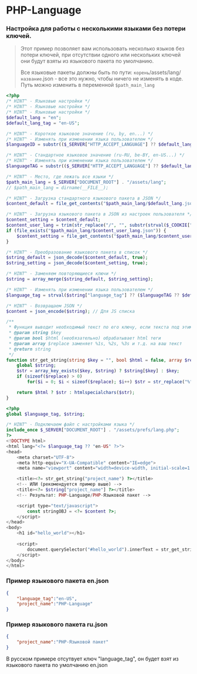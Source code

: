 # PHP-Language

### Настройка для работы с несколькими языками без потери ключей.
> Этот пример позволяет вам использовать несколько языков без потери ключей, при отсутствии одного или нескольких ключей они будут взяты из языкового пакета по умолчанию.
> 
> Все языковые пакеты должны быть по пути: ```корень```/assets/lang/```название```.json - все это нужно, чтобы ничего не изменять в коде. Путь можно изменить в переменной ```$path_main_lang```

```php
<?php
/* HINT^ - Языковые настройки */
/* HINT^ - Языковые настройки */
/* HINT^ - Языковые настройки */
$default_lang = "en";
$default_lang_tag = "en-US";

/* HINT^ - Короткое языковое значение (ru, by, en...) */
/* HINT^ - Изменять при изменении языка пользователем */
$languageID = substr(($_SERVER["HTTP_ACCEPT_LANGUAGE"] ?? $default_lang), 0, 2);

/* HINT^ - Стандартное языковое значение (ru-RU, be-BY, en-US...) */
/* HINT^ - Изменять при изменении языка пользователем */
$languageTAG = substr(($_SERVER["HTTP_ACCEPT_LANGUAGE"] ?? $default_lang_tag), 0, 5);

/* HINT^ - Место, где лежать все языки */
$path_main_lang = $_SERVER["DOCUMENT_ROOT"] . "/assets/lang";
// $path_main_lang = dirname(__FILE__);

/* HINT^ - Загрузка стандартного языкового пакета в JSON */
$content_default = file_get_contents("$path_main_lang/$default_lang.json");

/* HINT^ - Загрузка языкового пакета в JSON из настроек пользователя */
$content_setting = $content_default;
$content_user_lang = trim(str_replace("/", "", substr(strval($_COOKIE["lang"] ?? $default_lang), 0, 2)));
if (file_exists("$path_main_lang/$content_user_lang.json")) {
    $content_setting = file_get_contents("$path_main_lang/$content_user_lang.json");
}

/* HINT^ - Преобразование языкового пакета в список */
$string_default = json_decode($content_default, true);
$string_setting = json_decode($content_setting, true);

/* HINT^ - Заменяем повторяющиеся ключи */
$string = array_merge($string_default, $string_setting);

/* HINT^ - Изменять при изменении языка пользователем */
$language_tag = strval($string["language_tag"] ?? ($languageTAG ?? $default_lang_tag)); // Для атрибута lang=""

/* HINT^ - Возвращаем JSON */
$content = json_encode($string); // Для JS списка

/**
 * Функция выводит необходимый текст по его ключу, если текста под этим ключом нет, будет выведен этот ключ
 * @param string $key
 * @param bool $html (необязательно) обрабатывает html теги
 * @param array $replace заменяет %1s, %2s, %3s и т.д. на ваш текст
 * @return string
 */
function str_get_string(string $key = "", bool $html = false, array $replace = []):string {
    global $string;
    $str = array_key_exists($key, $string) ? $string[$key] : $key;
    if (sizeof($replace) > 0)
        for($i = 0; $i < sizeof($replace); $i++) $str = str_replace("%" . ($i + 1) . "s", $replace[$i], $str);

    return $html ? $str : htmlspecialchars($str);
}
```


```php
<?php
global $language_tag, $string;

/* HINT^ - Подключаем файл с настройками языка */
include_once $_SERVER["DOCUMENT_ROOT"] . "/assets/prefs/lang.php";
?>
<!DOCTYPE html>
<html lang="<?= $language_tag ?? "en-US" ?>">
<head>
    <meta charset="UTF-8">
    <meta http-equiv="X-UA-Compatible" content="IE=edge">
    <meta name="viewport" content="width=device-width, initial-scale=1.0">

    <title><?= str_get_string("project_name") ?></title>
    <!-- ИЛИ (рекомендуется пример выше) -->
    <title><?= $string["project_name"] ?></title>
    <!-- Результат: PHP-Language/PHP-Языковой пакет -->

    <script type="text/javascript">
        const stringOBJ = <?= $content ?>;
    </script>
</head>
<body>
    <h1 id="hello_world"></h1>
    
    <script>
        document.querySelector("#hello_world").innerText = str_get_string("project_name"); // Результат: PHP-Language/PHP-Языковой пакет
    </script>
</body>
</html>
```

### Пример языкового пакета en.json
```json
{
    "language_tag":"en-US",
    "project_name":"PHP-Language"
}
```

### Пример языкового пакета ru.json
```json
{
    "project_name":"PHP-Языковой пакет"
}
```
В русском примере отсутвует ключ "language_tag", он будет взят из языкового пакета по умолчанию en.json
